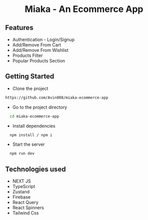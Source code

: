 <h1 align="center">Miaka - An Ecommerce App</h1>

<h2>Features</h2>
<ul>
<li>Authentication - Login/Signup</li>
<li>Add/Remove From Cart</li>
<li>Add/Remove From Wishlist</li>
<li>Products Filter</li>
<li>Popular Products Section</li>
</ul>

## Getting Started

- Clone the project

```bash
https://github.com/Avin008/miaka-ecommerce-app
```

- Go to the project directory

```bash
  cd miaka-ecommerce-app
```

- Install dependencies

```bash
  npm install / npm i
```

- Start the server

```bash
  npm run dev
```

<h2>Technologies used</h2>
<ul>
<li>NEXT JS</li>
<li>TypeScript</li>
<li>Zustand</li>
<li>Firebase</li>
<li>React Query</li>
<li>React Spinners</li>
<li>Tailwind Css</li>
</ul>
